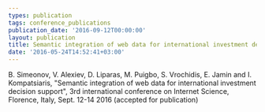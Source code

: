 ```yaml
---
types: publication
tags: conference_publications
publication_date: '2016-09-12T00:00:00'
layout: publication
title: Semantic integration of web data for international investment decision support
date: '2016-05-24T14:52:41+03:00'
---
```

<p>B. Simeonov, V. Alexiev, D. Liparas, M. Puigbo, S. Vrochidis, E. Jamin and I. Kompatsiaris, "Semantic integration of web data for international investment decision support", 3rd international conference on Internet Science, Florence, Italy, Sept. 12-14 2016 (accepted for publication)</p>
